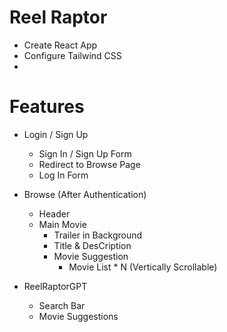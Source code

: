 # Reel Raptor

- Create React App
- Configure Tailwind CSS
- 


# Features

- Login / Sign Up
    - Sign In / Sign Up Form
    - Redirect to Browse Page
    - Log In Form

- Browse (After Authentication)
    - Header
    - Main Movie
        - Trailer  in Background
        - Title & DesCription
        - Movie Suggestion
            - Movie List * N (Vertically  Scrollable)

- ReelRaptorGPT
    - Search Bar
    - Movie Suggestions